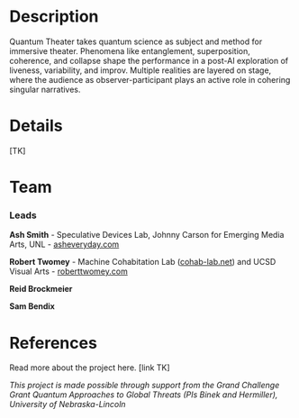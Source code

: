 # Description
Quantum Theater takes quantum science as subject and method for immersive theater. Phenomena like entanglement, superposition, coherence, and collapse shape the performance in a post-AI exploration of liveness, variability, and improv. Multiple realities are layered on stage, where the audience as observer-participant plays an active role in cohering singular narratives. 

# Details
[TK]

# Team
### Leads
**Ash Smith** - Speculative Devices Lab, Johnny Carson for Emerging Media Arts, UNL - [asheveryday.com](https://asheveryday.com/)<br>

**Robert Twomey** - Machine Cohabitation Lab ([cohab-lab.net](https://cohab-lab.net)) and UCSD Visual Arts - [roberttwomey.com](https://roberttwomey.com)<br>

**Reid Brockmeier**

**Sam Bendix**

# References
Read more about the project here. [link TK]

_This project is made possible through support from the Grand Challenge Grant Quantum Approaches to Global Threats (PIs Binek and Hermiller), University of Nebraska-Lincoln_
